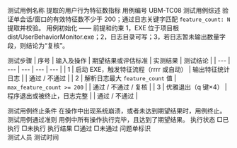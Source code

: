 测试用例名称	提取的用户行为特征数指标	用例编号	UBM-TC08
测试用例综述	验证单会话/窗口的有效特征数不少于 200；通过日志关键字匹配 `feature_count: N` 提取并校验。
用例初始化	——
前提和约束	1，EXE 位于项目根 dist/UserBehaviorMonitor.exe；2，日志目录可写；3，若日志暂未输出数量字段，则结论为“复核”。

测试步骤
| 序号 | 输入及操作 | 期望结果或评估标准 | 实测结果 | 测试结论 |
| --- | --- | --- | --- | --- |
| 1 | 启动 EXE，触发特征流程（rrrr 或自动） | 输出特征统计日志 |  | 通过 / 不通过 |
| 2 | 解析日志最大 `feature_count` 值 | `max_feature_count >= 200` |  | 通过 / 不通过 / 复核 |
| 3 | 优雅退出（q 键×4） | 程序退出或被终止，日志完整 |  | 通过 / 不通过 |

测试用例终止条件	在操作中出现系统崩溃，或者未达到期望结果时，用例终止。
测试用例通过准则	用例中所有操作执行完毕，且达到了期望结果。
执行状态	□已执行  □未执行	执行结果	□通过  □未通过
问题单标识	
测试人员		测试时间	
